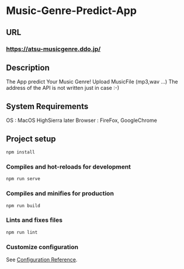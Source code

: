 
# Music-Genre-Predict-App

## URL
### <https://atsu-musicgenre.ddo.jp/>

## Description
The App predict Your Music Genre!
Upload MusicFile (mp3,wav ...)
The address of the API is not written just in case :-)

## System Requirements
   OS   :   MacOS HighSierra later
Browser :   FireFox, GoogleChrome

## Project setup
```
npm install
```

### Compiles and hot-reloads for development
```
npm run serve
```

### Compiles and minifies for production
```
npm run build
```

### Lints and fixes files
```
npm run lint
```

### Customize configuration
See [Configuration Reference](https://cli.vuejs.org/config/).
